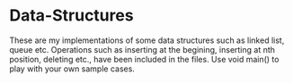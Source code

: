 # Data-Structures

These are my implementations of some data structures such as linked list, queue etc. 
Operations such as inserting at the begining, inserting at nth position, deleting etc., have been included in the files.
Use void main() to play with your own sample cases.
